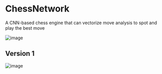 # ChessNetwork
A CNN-based chess engine that can vectorize move analysis to spot and play the best move 

![image](https://user-images.githubusercontent.com/62809012/124374005-7a80c880-dc65-11eb-91e5-b98f29595f5b.png)

## Version 1
![image](https://user-images.githubusercontent.com/62809012/124400878-b2cee800-dcf3-11eb-9169-5b06b9964814.png)
